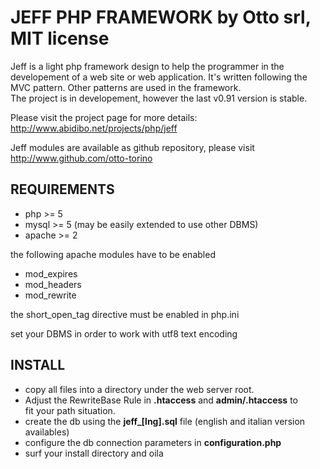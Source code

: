 JEFF PHP FRAMEWORK by Otto srl, MIT license
===================================================================

Jeff is a light php framework design to help the programmer in the 
developement of a web site or web application. It's written
following the MVC pattern. Other patterns are used in the
framework.   
The project is in developement, however the last v0.91 version is stable.

Please visit the project page for more details:   
http://www.abidibo.net/projects/php/jeff

Jeff modules are available as github repository, please visit    
http://www.github.com/otto-torino

REQUIREMENTS
------------
- php >= 5   
- mysql >= 5 (may be easily extended to use other DBMS)   
- apache >= 2   

the following apache modules have to be enabled   
- mod_expires   
- mod_headers   
- mod_rewrite   

the short_open_tag directive must be enabled in php.ini   

set your DBMS in order to work with utf8 text encoding  
 
INSTALL
--------

* copy all files into a directory under the web server root.   
* Adjust the RewriteBase Rule in **.htaccess** and **admin/.htaccess** to   
fit your path situation.
* create the db using the **jeff_[lng].sql** file (english and italian version availables)
* configure the db connection parameters in **configuration.php**
* surf your install directory and oila
